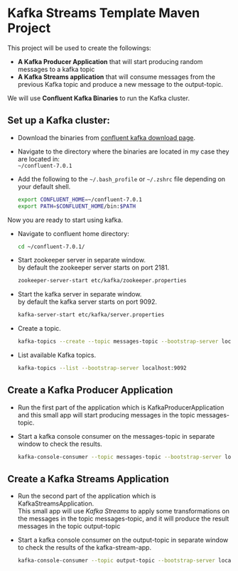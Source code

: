 # Kafka Streams Template Maven Project  

This project will be used to create the followings:  
- **A Kafka Producer Application** that will start producing random messages to a kafka topic
- **A Kafka Streams application** that will consume messages from the previous Kafka topic and produce a new message to the output-topic.  


We will use **Confluent Kafka Binaries** to run the Kafka cluster.

## Set up a Kafka cluster:
- Download the binaries from [confluent kafka download page](https://www.confluent.io/download/).
- Navigate to the directory where the binaries are located in my case they are located in:  
  `~/confluent-7.0.1`
- Add the following to the `~/.bash_profile` or `~/.zshrc` file depending on your default shell.

    ```bash
    export CONFLUENT_HOME=~/confluent-7.0.1  
    export PATH=$CONFLUENT_HOME/bin:$PATH
    ```

Now you are ready to start using kafka.

- Navigate to confluent home directory:  

    ```bash
    cd ~/confluent-7.0.1/
    ```

- Start zookeeper server in separate window.  
  by default the zookeeper server starts on port 2181.

    ```bash
    zookeeper-server-start etc/kafka/zookeeper.properties
    ```

- Start the kafka server in separate window.  
  by default the kafka server starts on port 9092.

    ```bash
    kafka-server-start etc/kafka/server.properties
    ```

- Create a topic.

    ```bash
    kafka-topics --create --topic messages-topic --bootstrap-server localhost:9092 --partitions 1 --replication-factor 1
    ```

- List available Kafka topics.

    ```bash
    kafka-topics --list --bootstrap-server localhost:9092
    ```



## Create a Kafka Producer Application

- Run the first part of the application which is KafkaProducerApplication and this small app will start producing messages in the topic messages-topic.

- Start a kafka console consumer on the messages-topic in separate window to check the results.

    ```bash
    kafka-console-consumer --topic messages-topic --bootstrap-server localhost:9092
    ```


## Create a Kafka Streams Application

- Run the second part of the application which is KafkaStreamsApplication.  
This small app will use *Kafka Streams* to apply some transformations on the messages in the topic messages-topic, and it will produce the result messages in the topic output-topic

- Start a kafka console consumer on the output-topic in separate window to check the results of the kafka-stream-app.
    
    ```bash
    kafka-console-consumer --topic output-topic --bootstrap-server localhost:9092
    ```